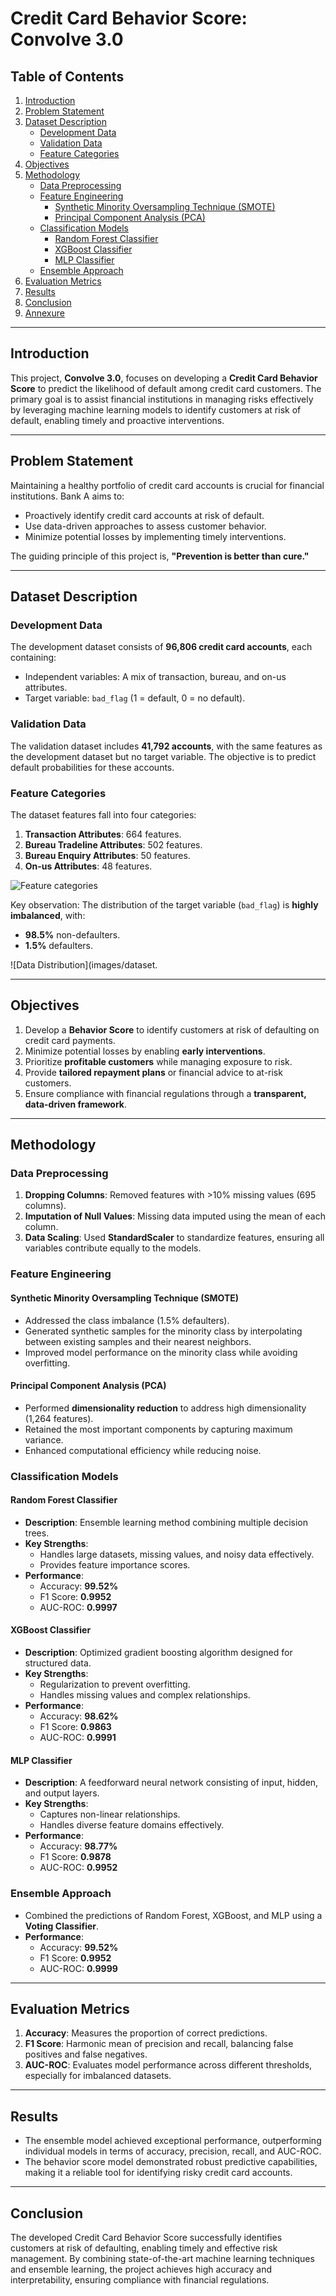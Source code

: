 # Credit Card Behavior Score: Convolve 3.0

## Table of Contents
1. [Introduction](#introduction)
2. [Problem Statement](#problem-statement)
3. [Dataset Description](#dataset-description)
   - [Development Data](#development-data)
   - [Validation Data](#validation-data)
   - [Feature Categories](#feature-categories)
4. [Objectives](#objectives)
5. [Methodology](#methodology)
   - [Data Preprocessing](#data-preprocessing)
   - [Feature Engineering](#feature-engineering)
     - [Synthetic Minority Oversampling Technique (SMOTE)](#synthetic-minority-oversampling-technique-smote)
     - [Principal Component Analysis (PCA)](#principal-component-analysis-pca)
   - [Classification Models](#classification-models)
     - [Random Forest Classifier](#random-forest-classifier)
     - [XGBoost Classifier](#xgboost-classifier)
     - [MLP Classifier](#mlp-classifier)
   - [Ensemble Approach](#ensemble-approach)
6. [Evaluation Metrics](#evaluation-metrics)
7. [Results](#results)
8. [Conclusion](#conclusion)
9. [Annexure](#annexure)

---

## Introduction
This project, **Convolve 3.0**, focuses on developing a **Credit Card Behavior Score** to predict the likelihood of default among credit card customers. The primary goal is to assist financial institutions in managing risks effectively by leveraging machine learning models to identify customers at risk of default, enabling timely and proactive interventions.

---

## Problem Statement
Maintaining a healthy portfolio of credit card accounts is crucial for financial institutions. Bank A aims to:
- Proactively identify credit card accounts at risk of default.
- Use data-driven approaches to assess customer behavior.
- Minimize potential losses by implementing timely interventions.

The guiding principle of this project is, **"Prevention is better than cure."**

---

## Dataset Description

### Development Data
The development dataset consists of **96,806 credit card accounts**, each containing:
- Independent variables: A mix of transaction, bureau, and on-us attributes.
- Target variable: `bad_flag` (1 = default, 0 = no default).

### Validation Data
The validation dataset includes **41,792 accounts**, with the same features as the development dataset but no target variable. The objective is to predict default probabilities for these accounts.

### Feature Categories
The dataset features fall into four categories:
1. **Transaction Attributes**: 664 features.
2. **Bureau Tradeline Attributes**: 502 features.
3. **Bureau Enquiry Attributes**: 50 features.
4. **On-us Attributes**: 48 features.

![Feature categories](images/attributes.png "Feature Categories")

Key observation: The distribution of the target variable (`bad_flag`) is **highly imbalanced**, with:
- **98.5%** non-defaulters.
- **1.5%** defaulters.

![Data Distribution](images/dataset.

---

## Objectives
1. Develop a **Behavior Score** to identify customers at risk of defaulting on credit card payments.
2. Minimize potential losses by enabling **early interventions**.
3. Prioritize **profitable customers** while managing exposure to risk.
4. Provide **tailored repayment plans** or financial advice to at-risk customers.
5. Ensure compliance with financial regulations through a **transparent, data-driven framework**.

---

## Methodology

### Data Preprocessing
1. **Dropping Columns**: Removed features with >10% missing values (695 columns).
2. **Imputation of Null Values**: Missing data imputed using the mean of each column.
3. **Data Scaling**: Used **StandardScaler** to standardize features, ensuring all variables contribute equally to the models.

### Feature Engineering
#### Synthetic Minority Oversampling Technique (SMOTE)
- Addressed the class imbalance (1.5% defaulters).
- Generated synthetic samples for the minority class by interpolating between existing samples and their nearest neighbors.
- Improved model performance on the minority class while avoiding overfitting.

#### Principal Component Analysis (PCA)
- Performed **dimensionality reduction** to address high dimensionality (1,264 features).
- Retained the most important components by capturing maximum variance.
- Enhanced computational efficiency while reducing noise.

### Classification Models
#### Random Forest Classifier
- **Description**: Ensemble learning method combining multiple decision trees.
- **Key Strengths**:
  - Handles large datasets, missing values, and noisy data effectively.
  - Provides feature importance scores.
- **Performance**:
  - Accuracy: **99.52%**
  - F1 Score: **0.9952**
  - AUC-ROC: **0.9997**

#### XGBoost Classifier
- **Description**: Optimized gradient boosting algorithm designed for structured data.
- **Key Strengths**:
  - Regularization to prevent overfitting.
  - Handles missing values and complex relationships.
- **Performance**:
  - Accuracy: **98.62%**
  - F1 Score: **0.9863**
  - AUC-ROC: **0.9991**

#### MLP Classifier
- **Description**: A feedforward neural network consisting of input, hidden, and output layers.
- **Key Strengths**:
  - Captures non-linear relationships.
  - Handles diverse feature domains effectively.
- **Performance**:
  - Accuracy: **98.77%**
  - F1 Score: **0.9878**
  - AUC-ROC: **0.9952**

### Ensemble Approach
- Combined the predictions of Random Forest, XGBoost, and MLP using a **Voting Classifier**.
- **Performance**:
  - Accuracy: **99.52%**
  - F1 Score: **0.9952**
  - AUC-ROC: **0.9999**

---

## Evaluation Metrics
1. **Accuracy**: Measures the proportion of correct predictions.
2. **F1 Score**: Harmonic mean of precision and recall, balancing false positives and false negatives.
3. **AUC-ROC**: Evaluates model performance across different thresholds, especially for imbalanced datasets.

---

## Results
- The ensemble model achieved exceptional performance, outperforming individual models in terms of accuracy, precision, recall, and AUC-ROC.
- The behavior score model demonstrated robust predictive capabilities, making it a reliable tool for identifying risky credit card accounts.

---

## Conclusion
The developed Credit Card Behavior Score successfully identifies customers at risk of defaulting, enabling timely and effective risk management. By combining state-of-the-art machine learning techniques and ensemble learning, the project achieves high accuracy and interpretability, ensuring compliance with financial regulations.
